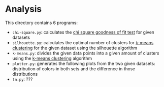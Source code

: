 # Analysis

This directory contains 6 programs:

* `chi-square.py`: calculates the [chi square goodness of fit test](https://en.wikipedia.org/wiki/Chi-squared_test) for given datasets
* `silhouette.py`: calculates the optimal number of clusters for [k-means clustering](https://en.wikipedia.org/wiki/K-means_clustering) for the given dataset using the silhouette algorithm
* `k-means.py`:  divides the given data points into a given amount of clusters using the [k-means clustering](https://en.wikipedia.org/wiki/K-means_clustering) algorithm
* `plotter.py`: generates the following plots from the two given datasets: distribution of colors in both sets and the difference in those distributions
* `tn.py`: ???
